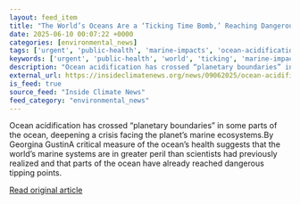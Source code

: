 ```yaml
---
layout: feed_item
title: "The World’s Oceans Are a ‘Ticking Time Bomb,’ Reaching Dangerous Acidification Levels  Earlier Than Scientists Thought"
date: 2025-06-10 00:07:22 +0000
categories: [environmental_news]
tags: ['urgent', 'public-health', 'marine-impacts', 'ocean-acidification', 'climate-health']
keywords: ['urgent', 'public-health', 'world', 'ticking', 'marine-impacts', 'oceans', 'ocean-acidification', 'climate-health']
description: "Ocean acidification has crossed “planetary boundaries” in some parts of the ocean, deepening a crisis facing the planet’s marine ecosystems"
external_url: https://insideclimatenews.org/news/09062025/ocean-acidification-crosses-planetary-boundaries/
is_feed: true
source_feed: "Inside Climate News"
feed_category: "environmental_news"
---
```


Ocean acidification has crossed “planetary boundaries” in some parts of the ocean, deepening a crisis facing the planet’s marine ecosystems.By Georgina GustinA critical measure of the ocean’s health suggests that the world’s marine systems are in greater peril than scientists had previously realized and that parts of the ocean have already reached dangerous tipping points.

[Read original article](https://insideclimatenews.org/news/09062025/ocean-acidification-crosses-planetary-boundaries/)

